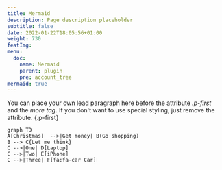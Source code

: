 ```yaml
---
title: Mermaid
description: Page description placeholder
subtitle: false
date: 2022-01-22T18:05:56+01:00 
weight: 730
featImg:
menu:
  doc:
    name: Mermaid
    parent: plugin
    pre: account_tree
mermaid: true
---
```


You can place your own lead paragraph here before the attribute _.p-first_ and the _more tag_. If you don't want to use special styling, just remove the attribute.
{.p-first} <!--more-->

```mermaid
graph TD
A[Christmas]  -->|Get money| B(Go shopping)
B --> C{Let me think}
C -->|One| D[Laptop]
C -->|Two| E[iPhone]
C -->|Three| F[fa:fa-car Car]
```
